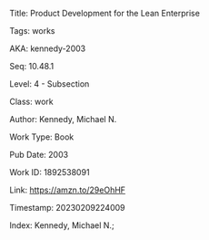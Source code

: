 Title:  Product Development for the Lean Enterprise

Tags:   works

AKA:    kennedy-2003

Seq:    10.48.1

Level:  4 - Subsection

Class:  work

Author: Kennedy, Michael N.

Work Type: Book

Pub Date: 2003

Work ID: 1892538091

Link:   https://amzn.to/29eOhHF

Timestamp: 20230209224009

Index:  Kennedy, Michael N.; 
